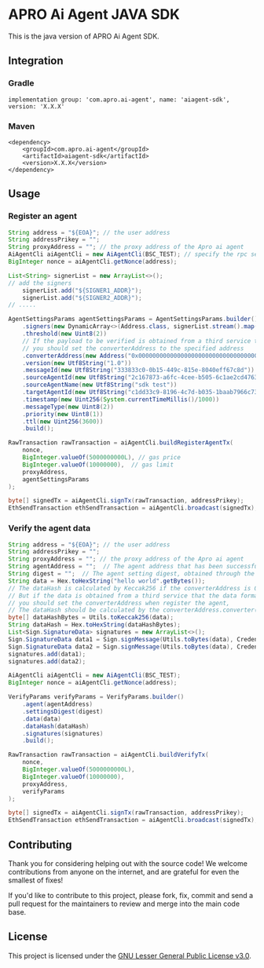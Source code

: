 # APRO Ai Agent JAVA SDK

This is the java version of APRO Ai Agent SDK.

## Integration

### Gradle

```
implementation group: 'com.apro.ai-agent', name: 'aiagent-sdk', version: 'X.X.X'
```

### Maven

```
<dependency>
    <groupId>com.apro.ai-agent</groupId>
    <artifactId>aiagent-sdk</artifactId>
    <version>X.X.X</version>
</dependency>
```

## Usage

### Register an agent
```java
String address = "${EOA}"; // the user address
String addressPrikey = "";
String proxyAddress = ""; // the proxy address of the Apro ai agent
AiAgentCli aiAgentCli = new AiAgentCli(BSC_TEST); // specify the rpc server
BigInteger nonce = aiAgentCli.getNonce(address);

List<String> signerList = new ArrayList<>();
// add the signers
    signerList.add("${SIGNER1_ADDR}");
    signerList.add("${SIGNER2_ADDR}");
// .....

AgentSettingsParams agentSettingsParams = AgentSettingsParams.builder()
    .signers(new DynamicArray<>(Address.class, signerList.stream().map(Address::new).toList()))
    .threshold(new Uint8(2))
    // If the payload to be verified is obtained from a third service that the data format needs to transform, 
    // you should set the converterAddress to the specified address
    .converterAddress(new Address("0x0000000000000000000000000000000000000000"))
    .version(new Utf8String("1.0"))
    .messageId(new Utf8String("333833c0-0b15-449c-815e-8040eff67c8d"))
    .sourceAgentId(new Utf8String("2c167873-a6fc-4cee-b505-6c1ae2cd4763"))
    .sourceAgentName(new Utf8String("sdk test"))
    .targetAgentId(new Utf8String("c1dd33c9-8196-4c7d-b035-1baab7966c73"))
    .timestamp(new Uint256(System.currentTimeMillis()/1000))
    .messageType(new Uint8(2))
    .priority(new Uint8(1))
    .ttl(new Uint256(3600))
    .build();

RawTransaction rawTransaction = aiAgentCli.buildRegisterAgentTx(
    nonce,
    BigInteger.valueOf(5000000000L), // gas price
    BigInteger.valueOf(10000000),  // gas limit
    proxyAddress,
    agentSettingsParams
);

byte[] signedTx = aiAgentCli.signTx(rawTransaction, addressPrikey);
EthSendTransaction ethSendTransaction = aiAgentCli.broadcast(signedTx);
```

### Verify the agent data
```java
String address = "${EOA}"; // the user address
String addressPrikey = "";
String proxyAddress = ""; // the proxy address of the Apro ai agent
String agentAddress = "";  // The agent address that has been successfully accepted
String digest = "";  // The agent setting digest, obtained through the agent accept transaction log
String data = Hex.toHexString("hello world".getBytes());
// The dataHash is calculated by Keccak256 if the converterAddress is 0x0000000000000000000000000000000000000000.
// But if the data is obtained from a third service that the data format needs to transform, 
// you should set the converterAddress when register the agent,
// The dataHash should be calculated by the converterAddress.converter(data).
byte[] dataHashBytes = Utils.toKeccak256(data);
String dataHash = Hex.toHexString(dataHashBytes);
List<Sign.SignatureData> signatures = new ArrayList<>();
Sign.SignatureData data1 = Sign.signMessage(Utils.toBytes(data), Credentials.create("${SIGNER1_PRIKEY}").getEcKeyPair());
Sign.SignatureData data2 = Sign.signMessage(Utils.toBytes(data), Credentials.create("${SIGNER2_PRIKEY}").getEcKeyPair());
signatures.add(data1);
signatures.add(data2);

AiAgentCli aiAgentCli = new AiAgentCli(BSC_TEST);
BigInteger nonce = aiAgentCli.getNonce(address);

VerifyParams verifyParams = VerifyParams.builder()
    .agent(agentAddress)
    .settingsDigest(digest)
    .data(data)
    .dataHash(dataHash)
    .signatures(signatures)
    .build();

RawTransaction rawTransaction = aiAgentCli.buildVerifyTx(
    nonce,
    BigInteger.valueOf(5000000000L),
    BigInteger.valueOf(10000000),
    proxyAddress,
    verifyParams
);

byte[] signedTx = aiAgentCli.signTx(rawTransaction, addressPrikey);
EthSendTransaction ethSendTransaction = aiAgentCli.broadcast(signedTx);
```

## Contributing
Thank you for considering helping out with the source code! We welcome contributions from anyone on the internet, and are grateful for even the smallest of fixes!

If you'd like to contribute to this project, please fork, fix, commit and send a pull request for the maintainers to review and merge into the main code base.

## License
This project is licensed under the [GNU Lesser General Public License v3.0](https://www.gnu.org/licenses/lgpl-3.0.en.html).